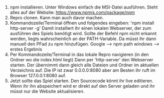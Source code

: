 1. npm installieren. Unter Windows einfach die MSI-Datei ausführen. 
   Steht alles auf der Website: https://www.npmjs.com/package/npm
2. Repro clonen. Kann man auch davor machen.
3. Kommandozeile/Terminal öffnen und folgendes eingeben: 'npm install http-server -g'
   Damit installiert ihr einen lokalen Webserver, der zum ausführen des Spiels benötigt wird.
   Sollte der Befehl npm nicht erkannt werden, liegts wahrscheinlich an der PATH-Variable.
   Da müsst ihr dann manuell den PFad zu npm hinzufügen. Google --> npm path windows --> erstes Ergebnis
4. Per Kommandozeile/Terminal in das lokale Repro navigieren (in den Ordner wo die index.html liegt)
   Dann per 'http-server' den Webserver starten. Der übernimmt dann gleich alle Dateien und Ordner im aktuellen
   Verzeichnis auf. Die IP ist zwar 0.0.0.0:8080 aber am Besten ihr ruft im Browser 127.0.0.1:8080 auf.
5. Jetzt sollte das Spiel starten. Den Sourcecode könnt ihr live editieren. 
   Wenn ihr ihn abspeichert wird er direkt auf den Server geladen und ihr müsst nur die Website aktualisieren.
